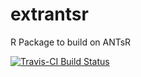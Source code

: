 extrantsr
=========

R Package to build on ANTsR

[![Travis-CI Build Status](https://travis-ci.org/muschellij2/extrantsr.svg?branch=master)](https://travis-ci.org/muschellij2/extrantsr)